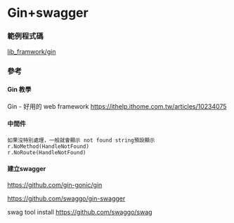 # Gin+swagger

### 範例程式碼

[lib\_framwork/gin](https://github.com/yumememooo/go-my-playground/tree/main/2.\_advance/lib\_framwork/gin)

### 參考

#### Gin 教學

Gin - 好用的 web framework https://ithelp.ithome.com.tw/articles/10234075

#### 中間件

```
如果沒特別處理，一般就會顯示 not found string預設顯示
r.NoMethod(HandleNotFound)
r.NoRoute(HandleNotFound)
```



#### 建立swagger

https://github.com/gin-gonic/gin

https://github.com/swaggo/gin-swagger

swag tool install https://github.com/swaggo/swag
